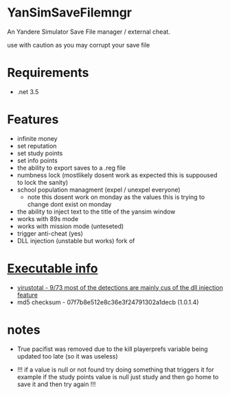 # YanSimSaveFilemngr
An Yandere Simulator Save File manager / external cheat.

use with caution as you may corrupt your save file

# Requirements 
* .net 3.5

# Features

* infinite money
* set reputation
* set study points
* set info points
* the ability to export saves to a .reg file
* numbness lock (mostlikely dosent work as expected this is suppoused to lock the sanity)
* school population managment (expel / unexpel everyone)
  - note this dosent work on monday as the values this is trying to change dont exist on monday
* the ability to inject text to the title of the yansim window
* works with 89s mode
* works with mission mode (unteseted)
* trigger anti-cheat (yes)
* DLL injection (unstable but works) fork of <a href="https://github.com/ihack4falafel/DLL-Injection/">

# Executable info

* virustotal - <a href="https://www.virustotal.com/gui/file/a534a60a93ca0a15363a0f1496de3e420ef18b74fda40e1e5bd7362f14dae527?nocache=1)">9/73 most of the detections are mainly cus of the dll injection feature</a>
* md5 checksum - 07f7b8e512e8c36e3f24791302a1decb (1.0.1.4)

# notes

* True pacifist was removed due to the kill playerprefs variable being updated too late (so it was useless)

* !!! if a value is null or not found try doing something that triggers it for example if the study points value is null just study and then go home to save it and then try again !!!

